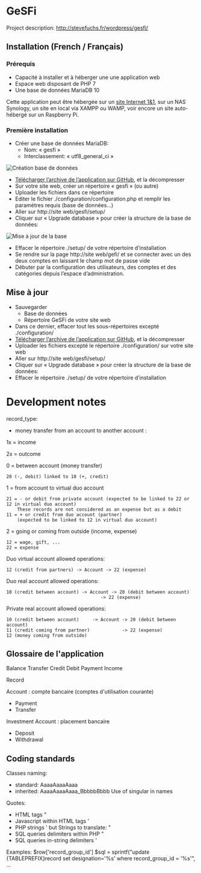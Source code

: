 # GeSFi

Project description: http://stevefuchs.fr/wordpress/gesfi/

## Installation (French / Français)

### Prérequis

* Capacité à installer et à héberger une une application web
* Espace web disposant de PHP 7
* Une base de données MariaDB 10

Cette application peut être hébergée sur un [site Internet 1&1](http://www.1and1.fr/?kwk=16605005), sur un NAS Synology, un site en local via XAMPP ou WAMP, voir encore un site auto-hébergé sur un Raspberry Pi.

### Première installation

* Créer une base de données MariaDB:
  * Nom: « gesfi »
  * Interclassement: « utf8_general_ci »

![Création base de données](https://stevefuchs.fr/wordpress/wp-content/uploads/2014/09/2017-08-27_232352.png?w=492)
* [Télécharger l’archive de l’application sur GitHub](https://github.com/CPC67128/GeSFi/archive/master.zip), et la décompresser
* Sur votre site web, créer un répertoire « gesfi » (ou autre)
* Uploader les fichiers dans ce répertoire
* Editer le fichier ./configuration/configuration.php et remplir les paramètres requis (base de données…)
* Aller sur http://site web/gesfi/setup/
* Cliquer sur « Upgrade database » pour créer la structure de la base de données:

![Mise à jour de la base](https://stevefuchs.fr/wordpress/wp-content/uploads/2014/09/2015-04-18_155906.png?w=600)
* Effacer le répertoire ./setup/ de votre répertoire d’installation
* Se rendre sur la page http://site web/gefi/ et se connecter avec un des deux comptes en laissant le champ mot de passe vide
* Débuter par la configuration des utilisateurs, des comptes et des catégories depuis l’espace d’administration.

## Mise à jour

* Sauvegarder
  * Base de données
  * Répertoire GeSFi de votre site web
* Dans ce dernier, effacer tout les sous-répertoires excepté ./configuration/
* [Télécharger l’archive de l’application sur GitHub](https://github.com/CPC67128/GeSFi/archive/master.zip), et la décompresser
* Uploader les fichiers excepté le répertoire ./configuration/ sur votre site web
* Aller sur http://site web/gesfi/setup/
* Cliquer sur « Upgrade database » pour créer la structure de la base de données:
* Effacer le répertoire ./setup/ de votre répertoire d’installation

# Development notes

record_type:

- money transfer from an account to another account :

1x = income

2x = outcome

0 = between account (money transfer)

    20 (-, debit) linked to 10 (+, credit)

1 = from account to virtual duo account

    21 = - or debit from private account (expected to be linked to 22 or 12 in virtual duo account)
        These records are not considered as an expense but as a debit
    11 = + or credit from duo account (partner)
        (expected to be linked to 12 in virtual duo account)

2 = going or coming from outside (income, expense)

    12 = wage, gift, ...
    22 = expense

Duo virtual account allowed operations:

    12 (credit from partners) -> Account -> 22 (expense)

Duo real account allowed operations:

    10 (credit between account) -> Account -> 20 (debit between account)
                                       -> 22 (expense)

Private real account allowed operations:

    10 (credit between account)     -> Account -> 20 (debit between account)
    11 (credit coming from partner)            -> 22 (expense)
    12 (money coming from outside)

## Glossaire de l'application


Balance
Transfer
Credit
Debit
Payment
Income



Record

Account : compte bancaire (comptes d'utilisation courante)

* Payment
* Transfer

Investment Account : placement bancaire

* Deposit
* Withdrawal

## Coding standards

Classes naming:
- standard: AaaaAaaaAaaa
- inherited: AaaaAaaaAaaa_BbbbbBbbb
Use of singular in names

Quotes:
- HTML tags "
- Javascript within HTML tags '
- PHP strings '
but Strings to translate: "
- SQL queries delimiters within PHP "
- SQL queries in-string delimiters '

Examples:
 $row['record_group_id']
 $sql = sprintf("update {TABLEPREFIX}record set designation='%s' where record_group_id = '%s'", ...
